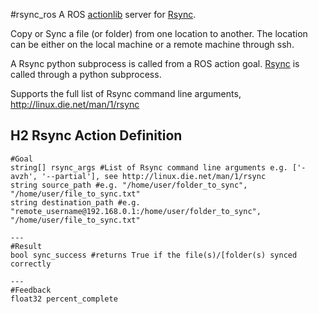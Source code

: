 #rsync_ros
A ROS [actionlib](http://wiki.ros.org/actionlib) server for [Rsync](https://en.wikipedia.org/wiki/Rsync).

Copy or Sync a file (or folder) from one location to another. 
The location can be either on the local machine or a remote machine through ssh.

A Rsync python subprocess is called from a ROS action goal.
[Rsync](https://en.wikipedia.org/wiki/Rsync) is called through a python subprocess.

Supports the full list of Rsync command line arguments, http://linux.die.net/man/1/rsync

## H2 Rsync Action Definition
```
#Goal
string[] rsync_args #List of Rsync command line arguments e.g. ['-avzh', '--partial'], see http://linux.die.net/man/1/rsync
string source_path #e.g. "/home/user/folder_to_sync", "/home/user/file_to_sync.txt"
string destination_path #e.g. "remote_username@192.168.0.1:/home/user/folder_to_sync", "/home/user/file_to_sync.txt"

---
#Result
bool sync_success #returns True if the file(s)/[folder(s) synced correctly

---
#Feedback
float32 percent_complete